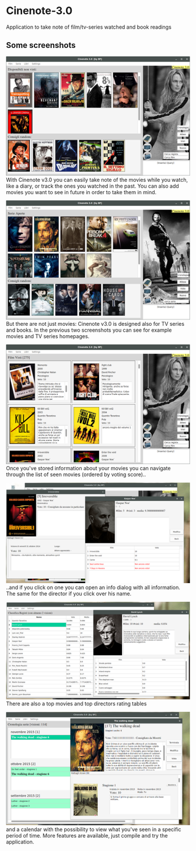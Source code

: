 # Cinenote-3.0
Application to take note of film/tv-series watched and book readings

## Some screenshots
![alt text](screenshots/home_film.png?raw=true "Home")
With Cinenote v3.0 you can easily take note of the movies while you watch, like a diary, or track the ones you watched in the past. You can also add movies you want to see in future in order to take them in mind.

![alt text](screenshots/home_series.png?raw=true "Home series")
But there are not just movies: Cinenote v3.0 is designed also for TV series and books. In the previous two screenshots you can see for example movies and TV series homepages.

![alt text](screenshots/seen.png?raw=true "Watched movies")
Once you've stored information about your movies you can navigate through the list of seen movies (ordered by voting score)..

![alt text](screenshots/info_and_director.png?raw=true "Info")
..and if you click on one you can open an info dialog with all information. The same for the director if you click over his name.

![alt text](screenshots/hit.png?raw=true "Hit")
There are also a top movies and top directors rating tables

![alt text](screenshots/chrono.png?raw=true "Chrono")
and a calendar with the possibility to view what you've seen in a specific period of time. More features are available, just compile and try the application.
